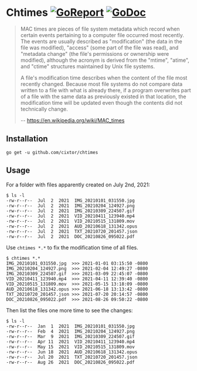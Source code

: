 # Chtimes [![GoReport](https://goreportcard.com/badge/github.com/cixtor/chtimes)](https://goreportcard.com/report/github.com/cixtor/chtimes) [![GoDoc](https://godoc.org/github.com/cixtor/chtimes?status.svg)](https://godoc.org/github.com/cixtor/chtimes)

> MAC times are pieces of file system metadata which record when certain events pertaining to a computer file occurred most recently. The events are usually described as "modification" (the data in the file was modified), "access" (some part of the file was read), and "metadata change" (the file's permissions or ownership were modified), although the acronym is derived from the "mtime", "atime", and "ctime" structures maintained by Unix file systems.
>
> A file's modification time describes when the content of the file most recently changed. Because most file systems do not compare data written to a file with what is already there, if a program overwrites part of a file with the same data as previously existed in that location, the modification time will be updated even though the contents did not technically change.
> 
> -- https://en.wikipedia.org/wiki/MAC_times

## Installation

```
go get -u github.com/cixtor/chtimes
```

## Usage

For a folder with files apparently created on July 2nd, 2021:

```shell
$ ls -l
-rw-r--r--  Jul  2  2021  IMG_20210101_031550.jpg
-rw-r--r--  Jul  2  2021  IMG_20210204_124927.png
-rw-r--r--  Jul  2  2021  IMG_20210309_224507.gif
-rw-r--r--  Jul  2  2021  VID_20210411_123940.mp4
-rw-r--r--  Jul  2  2021  VID_20210515_131809.mov
-rw-r--r--  Jul  2  2021  AUD_20210618_131342.opus
-rw-r--r--  Jul  2  2021  TXT_20210720_201457.json
-rw-r--r--  Jul  2  2021  DOC_20210826_095022.pdf
```

Use `chtimes *.*` to fix the modification time of all files.

```shell
$ chtimes *.*
IMG_20210101_031550.jpg  >>> 2021-01-01 03:15:50 -0800
IMG_20210204_124927.png  >>> 2021-02-04 12:49:27 -0800
IMG_20210309_224507.gif  >>> 2021-03-09 22:45:07 -0800
VID_20210411_123940.mp4  >>> 2021-04-11 12:39:40 -0800
VID_20210515_131809.mov  >>> 2021-05-15 13:18:09 -0800
AUD_20210618_131342.opus >>> 2021-06-18 13:13:42 -0800
TXT_20210720_201457.json >>> 2021-07-20 20:14:57 -0800
DOC_20210826_095022.pdf  >>> 2021-08-26 09:50:22 -0800
```

Then list the files one more time to see the changes:

```shell
$ ls -l
-rw-r--r--  Jan  1  2021  IMG_20210101_031550.jpg
-rw-r--r--  Feb  4  2021  IMG_20210204_124927.png
-rw-r--r--  Mar  9  2021  IMG_20210309_224507.gif
-rw-r--r--  Apr 11  2021  VID_20210411_123940.mp4
-rw-r--r--  May 15  2021  VID_20210515_131809.mov
-rw-r--r--  Jun 18  2021  AUD_20210618_131342.opus
-rw-r--r--  Jul 20  2021  TXT_20210720_201457.json
-rw-r--r--  Aug 26  2021  DOC_20210826_095022.pdf
```
